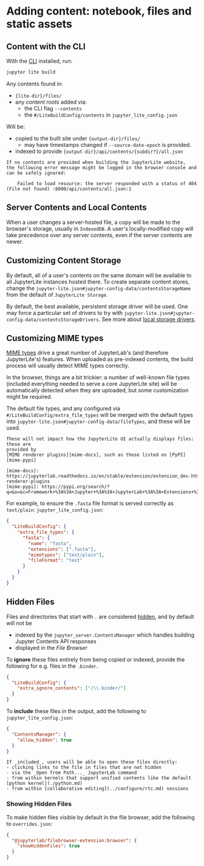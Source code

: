 # Adding content: notebook, files and static assets

## Content with the CLI

With the [CLI](../../reference/cli.ipynb) installed, run:

```bash
jupyter lite build
```

Any contents found in:

- `{lite-dir}/files/`
- any _content roots_ added via:
  - the CLI flag `--contents`
  - the `#/LiteBuildConfig/contents` in `jupyter_lite_config.json`

Will be:

- copied to the built site under `{output-dir}/files/`
  - may have timestamps changed if `--source-date-epoch` is provided.
- indexed to provide `{output-dir}/api/contents/{subdir?}/all.json`

```{note}
If no contents are provided when building the JupyterLite website,
the following error message might be logged in the browser console and can be safely ignored:

    Failed to load resource: the server responded with a status of 404 (File not found) :8000/api/contents/all.json:1

```

## Server Contents and Local Contents

When a user changes a server-hosted file, a copy will be made to the browser's storage,
usually in `IndexedDB`. A user's locally-modified copy will take precedence over any
server contents, even if the server contents are newer.

## Customizing Content Storage

By default, all of a user's contents on the same domain will be available to all
JupyterLite instances hosted there. To create separate content stores, change the
`jupyter-lite.json#jupyter-config-data/contentsStorageName` from the default of
`JupyterLite Storage`.

By default, the best available, persistent storage driver will be used. One may force a
particular set of drivers to try with
`jupyter-lite.json#jupyter-config-data/contentsStorageDrivers`. See more about
[local storage drivers](../configure/storage.md).

## Customizing MIME types

[MIME types](https://developer.mozilla.org/en-US/docs/Web/HTTP/Basics_of_HTTP/MIME_types)
drive a great number of JupyterLab's (and therefore JupyterLite's) features. When
uploaded as pre-indexed contents, the build process will usually detect MIME types
correctly.

In the browser, things are a bit trickier: a number of well-known file types (included
everything needed to serve a core JupyterLite site) will be automatically detected when
they are uploaded, but some customization might be required.

The default file types, and any configured via `#/LiteBuildConfig/extra_file_types` will
be merged with the default types into `jupyter-lite.json#jupyter-config-data/fileTypes`,
and these will be used.

```{note}
These will not impact how the JupyterLite UI actually displays files: these are
provided by
[MIME renderer plugins][mime-docs], such as those listed on [PyPI][mime-pypi]

[mime-docs]: https://jupyterlab.readthedocs.io/en/stable/extension/extension_dev.html#mime-renderer-plugins
[mime-pypi]: https://pypi.org/search/?q=&o=&c=Framework+%3A%3A+Jupyter+%3A%3A+JupyterLab+%3A%3A+Extensions+%3A%3A+Mime+Renderers
```

For example, to ensure the `.fasta` file format is served correctly as `text/plain`:
`jupyter_lite_config.json`:

```json
{
  "LiteBuildConfig": {
    "extra_file_types": {
      "fasta": {
        "name": "fasta",
        "extensions": [".fasta"],
        "mimetypes": ["text/plain"],
        "fileFormat": "text"
      }
    }
  }
}
```

## Hidden Files

Files and directories that start with `.` are considered
[hidden](https://jupyterlab.readthedocs.io/en/stable/user/files.html#displaying-hidden-files),
and by default will not be

- indexed by the `jupyter_server.ContentsManager` which handles building Jupyter
  Contents API responses
- displayed in the _File Browser_

To **ignore** these files entirely from being copied or indexed, provide the following
for e.g. files in the `.binder`.

```json
{
  "LiteBuildConfig": {
    "extra_ignore_contents": ["/\\.binder/"]
  }
}
```

To **include** these files in the output, add the following to
`jupyter_lite_config.json`:

```json
{
  "ContentsManager": {
    "allow_hidden": true
  }
}
```

```{note}
If _included_, users will be able to open these files directly:
- clicking links to the file in files that are not hidden
- via the _Open from Path..._ JupyterLab command
- from within kernels that support unified contents like the default [python kernel](./python.md)
- from within [collaborative editing](../configure/rtc.md) sessions
```

### Showing Hidden Files

To make hidden files visible by default in the file browser, add the following to
`overrides.json`:

```json
{
  "@jupyterlab/filebrowser-extension:browser": {
    "showHiddenFiles": true
  }
}
```
